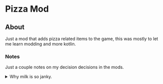 # Pizza Mod

## About
Just a mod that adds pizza related items to the game, this was mostly to let me learn modding and more kotlin.

### Notes
Just a couple notes on my decision decisions in the mods.
<details>
<summary>Why milk is so janky.</summary>
This probably doesn't need to be explained, but I'll do it anyways.
Unlike forge, Fabric does not register a milk fluid. This causes me to have to make my own.
Of course, I cannot just bind a milk fluid to the original milk bucket, that'd be too easy.
I have to make my own milk bucket with its own recipe and behaviors.
I don't want to do this, but I wanted to make the milk cauldron a fluid storage block.
</details>